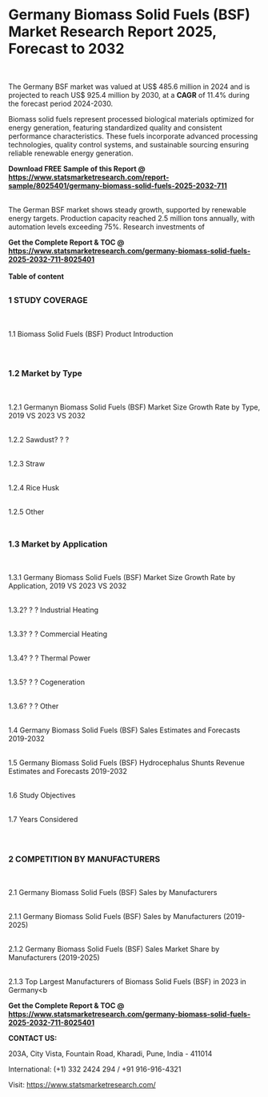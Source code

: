 <h1>Germany Biomass Solid Fuels (BSF) Market Research Report 2025, Forecast to 2032</h1><br/><p>The Germany BSF market was valued at US$ 485.6 million in 2024 and is projected to reach US$ 925.4 million by 2030, at a <strong>CAGR</strong> of 11.4% during the forecast period 2024-2030.</p><p>
 
 Biomass solid fuels represent processed biological materials optimized for energy generation, featuring standardized quality and consistent performance characteristics. These fuels incorporate advanced processing technologies, quality control systems, and sustainable sourcing ensuring reliable renewable energy generation.</p><div><b>Download FREE Sample of this Report @ <a href="https://www.statsmarketresearch.com/download-free-sample/8025401/germany-biomass-solid-fuels-2025-2032-711">https://www.statsmarketresearch.com/report-sample/8025401/germany-biomass-solid-fuels-2025-2032-711</a></b></div><br><p>
 
 The German BSF market shows steady growth, supported by renewable energy targets. Production capacity reached 2.5 million tons annually, with automation levels exceeding 75%. Research investments of</p><div><b>Get the Complete Report & TOC @ <a href="https://www.statsmarketresearch.com/germany-biomass-solid-fuels-2025-2032-711-8025401">https://www.statsmarketresearch.com/germany-biomass-solid-fuels-2025-2032-711-8025401</a></b></div><br><b>Table of content</b><p><h2><span style="font-size:16px"><strong>1 STUDY COVERAGE</strong></span></h2><br />
 
 <p>1.1 Biomass Solid Fuels (BSF) Product Introduction</p><br />
 
 <h2><span style="font-size:16px"><strong>1.2 Market by Type</strong></span></h2><br />
 
 <p>1.2.1 Germanyn Biomass Solid Fuels (BSF) Market Size Growth Rate by Type, 2019 VS 2023 VS 2032<br /><br />
 
 1.2.2 Sawdust? ? ? <br /><br />
 
 1.2.3 Straw<br /><br />
 
 1.2.4 Rice Husk<br /><br />
 
 1.2.5 Other<br /><br />
 
 <h2><span style="font-size:16px"><strong>1.3 Market by Application</strong></span></h2><br />
 
 <p>1.3.1 Germany Biomass Solid Fuels (BSF) Market Size Growth Rate by Application, 2019 VS 2023 VS 2032<br /><br />
 
 1.3.2? ? ? Industrial Heating<br /><br />
 
 1.3.3? ? ? Commercial Heating<br /><br />
 
 1.3.4? ? ? Thermal Power<br /><br />
 
 1.3.5? ? ? Cogeneration<br /><br />
 
 1.3.6? ? ? Other<br /><br />
 
 1.4 Germany Biomass Solid Fuels (BSF) Sales Estimates and Forecasts 2019-2032<br /><br />
 
 1.5 Germany Biomass Solid Fuels (BSF) Hydrocephalus Shunts Revenue Estimates and Forecasts 2019-2032<br /><br />
 
 1.6 Study Objectives<br /><br />
 
 1.7 Years Considered</p><br />
 
 <h2><span style="font-size:16px"><strong>2 COMPETITION BY MANUFACTURERS</strong></span></h2><br />
 
 <p>2.1 Germany Biomass Solid Fuels (BSF) Sales by Manufacturers<br /><br />
 
 2.1.1 Germany Biomass Solid Fuels (BSF) Sales by Manufacturers (2019-2025)<br /><br />
 
 2.1.2 Germany Biomass Solid Fuels (BSF) Sales Market Share by Manufacturers (2019-2025)<br /><br />
 
 2.1.3 Top Largest Manufacturers of Biomass Solid Fuels (BSF) in 2023 in Germany<b<br><div><b>Get the Complete Report & TOC @ <a href="https://www.statsmarketresearch.com/germany-biomass-solid-fuels-2025-2032-711-8025401">https://www.statsmarketresearch.com/germany-biomass-solid-fuels-2025-2032-711-8025401</a></b></div></p>
 
 <b>CONTACT US:</b><br>
 
 203A, City Vista, Fountain Road, Kharadi, Pune, India - 411014 <br>
 
 International: (+1) 332 2424 294 / +91 916-916-4321<br>
 
 Visit: <a href="https://www.statsmarketresearch.com/">https://www.statsmarketresearch.com/</a>
 
 <br>